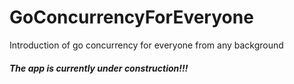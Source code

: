# GoConcurrencyForEveryone

Introduction of go concurrency for everyone from any background 

##### The app is currently under construction!!!
